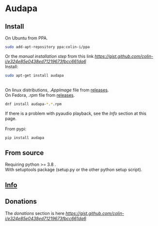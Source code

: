 # Audapa

## Install
On Ubuntu from PPA.
```sh
sudo add-apt-repository ppa:colin-i/ppa
```
Or the *manual installation step* from this link *https://gist.github.com/colin-i/e324e85e0438ed71219673fbcc661da6* \
Install:
```sh
sudo apt-get install audapa
```
\
On linux distributions, <i>.AppImage</i> file from [releases](https://github.com/colin-i/audapa/releases).
\
On Fedora, <i>.rpm</i> file from [releases](https://github.com/colin-i/audapa/releases).
```sh
dnf install audapa-*.*.rpm
```
If there is a problem with pyaudio playback, see the *Info* section at this page.\
\
From pypi:
```sh
pip install audapa
```

## From source
Requiring python >= 3.8 .\
With setuptools package (setup.py or the other python setup script).

## [Info](https://github.com/colin-i/audapa/blob/master/info.md)

## Donations
The *donations* section is here
*https://gist.github.com/colin-i/e324e85e0438ed71219673fbcc661da6*
